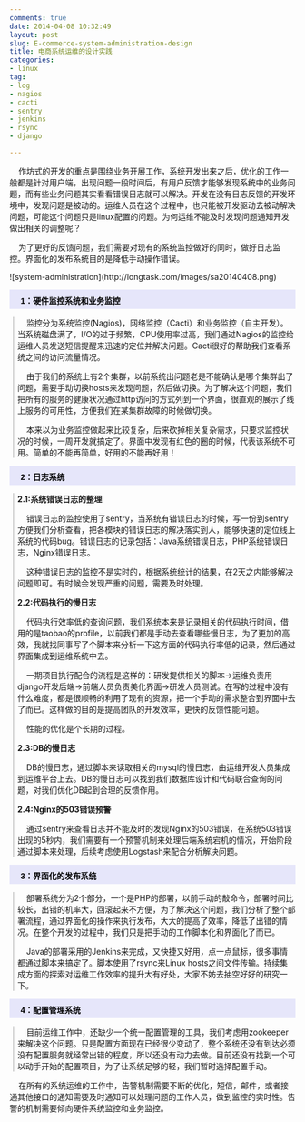 ```yaml
---
comments: true
date: 2014-04-08 10:32:49
layout: post
slug: E-commerce-system-administration-design
title: 电商系统运维的设计实践
categories:
- linux
tag:
- log
- nagios
- cacti
- sentry
- jenkins
- rsync
- django

---
```

<p>&nbsp;&nbsp;&nbsp;&nbsp;作坊式的开发的重点是围绕业务开展工作，系统开发出来之后，优化的工作一般都是针对用户端，出现问题一段时间后，有用户反馈才能够发现系统中的业务问题，而有些业务问题其实看看错误日志就可以解决。开发在没有日志反馈的开发环境中，发现问题是被动的。运维人员在这个过程中，也只能被开发驱动去被动解决问题，可能这个问题只是linux配置的问题。为何运维不能及时发现问题通知开发做出相关的调整呢？</p>
<p>&nbsp;&nbsp;&nbsp;&nbsp;为了更好的反馈问题，我们需要对现有的系统监控做好的同时，做好日志监控。界面化的发布系统目的是降低手动操作错误。
</p>
![system-administration](http://longtask.com/images/sa20140408.png)
<p style="background-color: rgb(230, 230, 250); height: 25px; width: 100%; padding-top: 9px; font-family: arial,helvetica,sans-serif; font-size: 14px; color: rgb(0, 0, 0);"><span style="font-size:14px;"><strong>&nbsp;&nbsp;&nbsp;&nbsp; 1：硬件监控系统和业务监控</strong></span></p>
<div style="border-left: 2px solid rgb(204, 204, 204); padding-left: 6px; margin-left: 6px; margin-bottom: 10px;">
<p>&nbsp;&nbsp;&nbsp;&nbsp;监控分为系统监控(Nagios)，网络监控（Cacti）和业务监控（自主开发）。当系统磁盘满了，I/O的过于频繁，CPU使用率过高，我们通过Nagios的监控给运维人员发送短信提醒来迅速的定位并解决问题。Cacti很好的帮助我们查看系统之间的访问流量情况。
</p>
<p>&nbsp;&nbsp;&nbsp;&nbsp;由于我们的系统上有2个集群，以前系统出问题老是不能确认是哪个集群出了问题，需要手动切换hosts来发现问题，然后做切换。为了解决这个问题，我们把所有的服务的健康状况通过http访问的方式列到一个界面，很直观的展示了线上服务的可用性，方便我们在某集群故障的时候做切换。</p>
<p>&nbsp;&nbsp;&nbsp;&nbsp;本来以为业务监控做起来比较复杂，后来砍掉相关复杂需求，只要求监控状况的时候，一周开发就搞定了。界面中发现有红色的圈的时候，代表该系统不可用。简单的不能再简单，好用的不能再好用！</p>
</div>
<p style="background-color: rgb(230, 230, 250); height: 25px; width: 100%; padding-top: 9px; font-family: arial,helvetica,sans-serif; font-size: 14px; color: rgb(0, 0, 0);"><span style="font-size:14px;"><strong>&nbsp;&nbsp;&nbsp;&nbsp; 2：日志系统</strong></span></p>
<div style="border-left: 2px solid rgb(204, 204, 204); padding-left: 6px; margin-left: 6px; margin-bottom: 10px;">
<p><strong>2.1:系统错误日志的整理</strong></p>
<p>&nbsp;&nbsp;&nbsp;&nbsp;错误日志的监控使用了sentry，当系统有错误日志的时候，写一份到sentry方便我们分析查看，把各模块的错误日志的解决落实到人，能够快速的定位线上系统的代码bug。错误日志的记录包括：Java系统错误日志，PHP系统错误日志，Nginx错误日志。</p>
<p>&nbsp;&nbsp;&nbsp;&nbsp;这种错误日志的监控不是实时的，根据系统统计的结果，在2天之内能够解决问题即可。有时候会发现严重的问题，需要及时处理。</p>
<p><strong>2.2:代码执行的慢日志</strong></p>
<p>&nbsp;&nbsp;&nbsp;&nbsp;代码执行效率低的查询问题，我们系统本来是记录相关的代码执行时间，借用的是taobao的profile，以前我们都是手动去查看哪些慢日志，为了更加的高效，我就找同事写了个脚本来分析一下这方面的代码执行率低的记录，然后通过界面集成到运维系统中去。</p>
<p>&nbsp;&nbsp;&nbsp;&nbsp;一期项目执行配合的流程是这样的：研发提供相关的脚本→运维负责用django开发后端→前端人员负责美化界面→研发人员测试。在写的过程中没有什么难度，都是很顺畅的利用了现有的资源，把一个手动的需求整合到界面中去了而已。这样做的目的是提高团队的开发效率，更快的反馈性能问题。</p>
<p>&nbsp;&nbsp;&nbsp;&nbsp;性能的优化是个长期的过程。</p>
<p><strong>2.3:DB的慢日志</strong></p>
<p>&nbsp;&nbsp;&nbsp;&nbsp;DB的慢日志，通过脚本来读取相关的mysql的慢日志，由运维开发人员集成到运维平台上去。DB的慢日志可以找到我们数据库设计和代码联合查询的问题，对我们优化DB起到合理的反馈作用。</p>
<p><strong>2.4:Nginx的503错误预警</strong></p>
<p>&nbsp;&nbsp;&nbsp;&nbsp;通过sentry来查看日志并不能及时的发现Nginx的503错误，在系统503错误出现的5秒内，我们需要有一个预警机制来处理后端系统宕机的情况，开始阶段通过脚本来处理，后续考虑使用Logstash来配合分析解决问题。</p>
</div>
<p style="background-color: rgb(230, 230, 250); height: 25px; width: 100%; padding-top: 9px; font-family: arial,helvetica,sans-serif; font-size: 14px; color: rgb(0, 0, 0);"><span style="font-size:14px;"><strong>&nbsp;&nbsp;&nbsp;&nbsp; 3：界面化的发布系统</strong></span></p>
<div style="border-left: 2px solid rgb(204, 204, 204); padding-left: 6px; margin-left: 6px; margin-bottom: 10px;">
<p>&nbsp;&nbsp;&nbsp;&nbsp;部署系统分为2个部分，一个是PHP的部署，以前手动的敲命令，部署时间比较长，出错的机率大，回滚起来不方便，为了解决这个问题，我们分析了整个部署流程，通过界面化的操作来执行发布，大大的提高了效率，降低了出错的情况。在整个开发的过程中，我们只是把手动的工作脚本化和界面化了而已。</p>
<p>&nbsp;&nbsp;&nbsp;&nbsp;Java的部署采用的Jenkins来完成，又快捷又好用，点一点鼠标，很多事情都通过脚本来搞定了。脚本使用了rsync来Linux hosts之间文件传输。持续集成方面的探索对运维工作效率的提升大有好处，大家不妨去抽空好好的研究一下。</p>
</div>
<p style="background-color: rgb(230, 230, 250); height: 25px; width: 100%; padding-top: 9px; font-family: arial,helvetica,sans-serif; font-size: 14px; color: rgb(0, 0, 0);"><span style="font-size:14px;"><strong>&nbsp;&nbsp;&nbsp;&nbsp; 4：配置管理系统</strong></span></p>
<div style="border-left: 2px solid rgb(204, 204, 204); padding-left: 6px; margin-left: 6px; margin-bottom: 10px;">
<p>&nbsp;&nbsp;&nbsp;&nbsp;目前运维工作中，还缺少一个统一配置管理的工具，我们考虑用zookeeper来解决这个问题。只是配置方面现在已经很少变动了，整个系统还没有到达必须没有配置服务就经常出错的程度，所以还没有动力去做。目前还没有找到一个可以动手开始的配置项目，为了让系统足够的轻，我们暂时选择配置手动。</p>
</div>
<p>&nbsp;&nbsp;&nbsp;&nbsp;在所有的系统运维的工作中，告警机制需要不断的优化，短信，邮件，或者接通其他接口的通知需要及时通知可以处理问题的工作人员，做到监控的实时性。告警的机制需要倾向硬件系统监控和业务监控。</p>
<p>&nbsp;&nbsp;&nbsp;&nbsp;</p>
<p>&nbsp;&nbsp;&nbsp;&nbsp;</p>